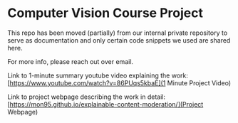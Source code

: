# Computer Vision Course Project 

This repo has been moved (partially) from our internal private repository to serve as documentation and only certain code snippets we used are shared here. 

For more info, please reach out over email.

Link to 1-minute summary youtube video explaining the work: [https://www.youtube.com/watch?v=86PUqs5kbaE](1 Minute Project Video)

Link to project webpage describing the work in detail: [https://mon95.github.io/explainable-content-moderation/](Project Webpage)

